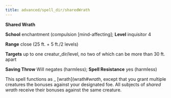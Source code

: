 ```yaml
---
title: advanced/spell_dir/sharedWrath
---
```

 **Shared Wrath**

**School** enchantment (compulsion [mind-affecting]; **Level** inquisitor 4

**Range** close (25 ft. + 5 ft./2 levels)

**Targets** up to one creatur_dir/level, no two of which can be more than 30 ft. apart

**Saving Throw** Will negates (harmless); **Spell Resistance** yes (harmless)

This spell functions as _ [wrath](wrath#_wrath_, except that you grant multiple creatures the bonuses against your designated foe. All subjects of _shared wrath_ receive their bonuses against the same creature.

